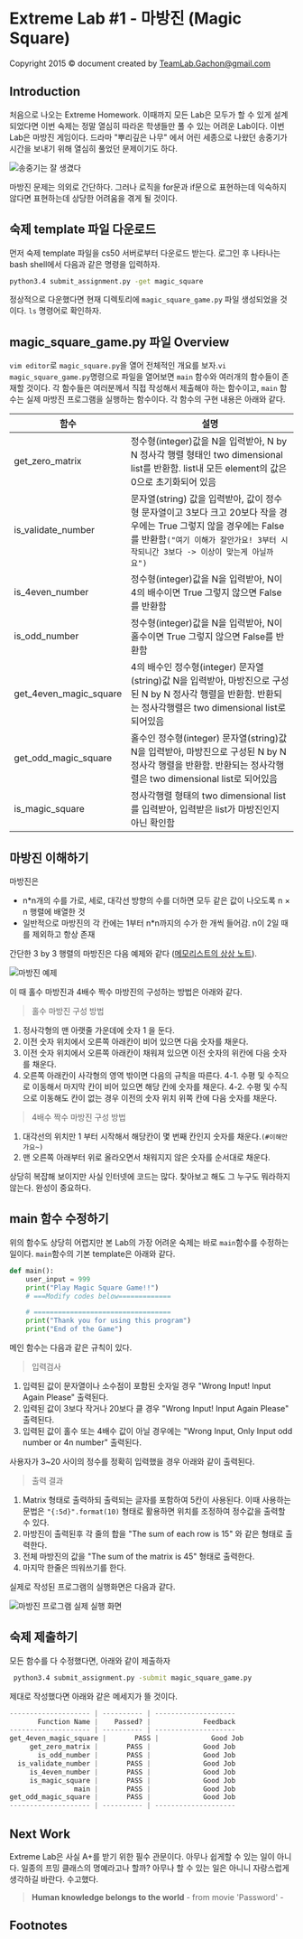 Extreme Lab #1 - 마방진 (Magic Square)
=======
Copyright 2015 © document created by TeamLab.Gachon@gmail.com

## Introduction
처음으로 나오는 Extreme Homework. 이때까지 모든 Lab은 모두가 할 수 있게 설계되었다면 이번 숙제는 정말 열심히 따라온 학생들만 풀 수 있는 어려운 Lab이다.
이번 Lab은 마방진 게임이다. 드라마 "뿌리깊은 나무" 에서 어린 세종으로 나왔던 송중기가 시간을 보내기 위해 열심히 풀었던 문제이기도 하다.

 ![송중기는 잘 생겼다](https://raw.githubusercontent.com/TeamLab/lab_for_gachon_cs50/master/ex_lab_1_maqic_square/magic_square.png)

마방진 문제는 의외로 간단하다. 그러나 로직을 for문과 if문으로 표현하는데 익숙하지 않다면 표현하는데 상당한 어려움을 겪게 될 것이다. 

## 숙제 template 파일 다운로드
먼저 숙제 template 파일을 cs50 서버로부터 다운로드 받는다. 로그인 후 나타나는 bash shell에서 다음과 같은 명령을 입력하자.
```bash
python3.4 submit_assignment.py -get magic_square
```  
정상적으로 다운했다면 현재 디렉토리에 `magic_square_game.py` 파일 생성되었을 것이다. `ls` 명령어로 확인하자.

## magic_square_game.py 파일 Overview
`vim editor`로 `magic_square.py`을 열어 전체적인 개요를 보자.`vi magic_square_game.py`명령으로 파일을 열어보면 `main` 함수와 여러개의 함수들이 존재할 것이다. 각 함수들은 여러분께서 직접 작성해서 제출해야 하는 함수이고, `main` 함수는 실제 마방진 프로그램을 실행하는 함수이다. 각 함수의 구현 내용은 아래와 같다.

함수           | 설명 
--------       | ---
get_zero_matrix    | 정수형(integer)값을 N을 입력받아, N by N 정사각 행렬 형태인 two dimensional list를 반환함. list내 모든 element의 값은 0으로 초기화되어 있음
is_validate_number | 문자열(string) 값을 입력받아, 값이 정수형 문자열이고 3보다 크고 20보다 작을 경우에는 True 그렇지 않을 경우에는 False를 반환함`("여기 이해가 잘안가요! 3부터 시작되니간 3보다 -> 이상이 맞는게 아닐까요")`
is_4even_number    | 정수형(integer)값을 N을 입력받아, N이 4의 배수이면 True 그렇지 않으면 False를 반환함
is_odd_number      | 정수형(integer)값을 N을 입력받아, N이 홀수이면 True 그렇지 않으면 False를 반환함
get_4even_magic_square | 4의 배수인 정수형(integer) 문자열(string)값 N을 입력받아, 마방진으로 구성된 N by N 정사각 행렬을 반환함. 반환되는 정사각행렬은 two dimensional list로 되어있음  
get_odd_magic_square   | 홀수인 정수형(integer) 문자열(string)값 N을 입력받아, 마방진으로 구성된 N by N 정사각 행렬을 반환함. 반환되는 정사각행렬은 two dimensional list로 되어있음  
is_magic_square        | 정사각행렬 형태의 two dimensional list를 입력받아, 입력받은 list가 마방진인지 아닌 확인함

## 마방진 이해하기
마방진은 

- n*n개의 수를 가로, 세로, 대각선 방향의 수를 더하면 모두 같은 값이 나오도록 n × n 행렬에 배열한 것
- 일반적으로 마방진의 각 칸에는 1부터 n*n까지의 수가 한 개씩 들어감. n이 2일 때를 제외하고 항상 존재

간단한 3 by 3 행렬의 마방진은 다음 예제와 같다 ([메모리스트의 상상 노트][1]).

![마방진 예제](https://raw.githubusercontent.com/TeamLab/lab_for_gachon_cs50/master/ex_lab_1_maqic_square/magic_square_example.png
)

이 때 홀수 마방진과 4배수 짝수 마방진의 구성하는 방법은 아래와 같다.

> 홀수 마방진 구성 방법

1. 정사각형의 맨 아랫줄 가운데에 숫자 1 을 둔다.
2. 이전 숫자 위치에서 오른쪽 아래칸이 비어 있으면 다음 숫자를 채운다.
3. 이전 숫자 위치에서 오른쪽 아래칸이 채워져 있으면 이전 숫자의 위칸에 다음 숫자를 채운다.
4. 오른쪽 아래칸이 사각형의 영역 밖이면 다음의 규칙을 따른다.
4-1. 수평 및 수직으로 이동해서 마지막 칸이 비어 있으면 해당 칸에 숫자를 채운다.
4-2. 수평 및 수직으로 이동해도 칸이 없는 경우 이전의 숫자 위치 위쪽 칸에 다음 숫자를 채운다.

> 4배수 짝수 마방진 구성 방법 

1. 대각선의 위치만 1 부터 시작해서 해당칸이 몇 번째 칸인지 숫자를 채운다.`(#이해안가요~)`
2. 맨 오른쪽 아래부터 위로 올라오면서 채워지지 않은 숫자를 순서대로 채운다.

상당히 복잡해 보이지만 사실 인터넷에 코드는 많다. 찾아보고 해도 그 누구도 뭐라하지 않는다. 완성이 중요하다.  

## main 함수 수정하기 
위의 함수도 상당히 어렵지만 본 Lab의 가장 어려운 숙제는 바로 `main`함수를 수정하는 일이다. `main`함수의 기본 template은 아래와 같다.

```python
def main():
    user_input = 999
    print("Play Magic Square Game!!")
    # ===Modify codes below=============

    # ==================================
    print("Thank you for using this program")
    print("End of the Game")
```

메인 함수는 다음과 같은 규칙이 있다.

> 입력검사

1. 입력된 값이 문자열이나 소수점이 포함된 숫자일 경우 "Wrong Input! Input Again Please" 출력된다.
2. 입력된 값이 3보다 작거나 20보다 클 경우 "Wrong Input! Input Again Please" 출력된다.
3. 입력된 값이 홀수 또는 4배수 값이 아닐 경우에는 "Wrong Input, Only Input odd number or 4n number" 출력된다.

사용자가 3~20 사이의 정수를 정확히 입력했을 경우 아래와 같이 출력된다.

> 출력 결과

1. Matrix 형태로 출력하되 출력되는 글자를 포함하여 5칸이 사용된다. 이때 사용하는 문법은 `"{:5d}".format(10)` 형태로 활용하면 위치를 조정하여 정수값을 출력할 수 있다.
2. 마방진이 출력된후 각 줄의 합을 "The sum of each row is  15" 와 같은 형태로 출력한다.
3. 전체 마방진의 값을 "The sum of the matrix is  45" 형태로 출력한다.
4. 마지막 한줄은 띄워쓰기를 한다.

실제로 작성된 프로그램의 실행화면은 다음과 같다.

![마방진 프로그램 실제 실행 화면](https://raw.githubusercontent.com/TeamLab/lab_for_gachon_cs50/master/ex_lab_1_maqic_square/screen_shot_magic_square_1.png)


## 숙제 제출하기
모든 함수를 다 수정했다면, 아래와 같이 제출하자
```bash
 python3.4 submit_assignment.py -submit magic_square_game.py
```  
제대로 작성했다면 아래와 같은 메세지가 뜰 것이다.
```python
-------------------- | ---------- | --------------------
       Function Name |    Passed? |             Feedback
-------------------- | ---------- | --------------------
get_4even_magic_square |       PASS |             Good Job
     get_zero_matrix |       PASS |             Good Job
       is_odd_number |       PASS |             Good Job
  is_validate_number |       PASS |             Good Job
     is_4even_number |       PASS |             Good Job
     is_magic_square |       PASS |             Good Job
                main |       PASS |             Good Job
get_odd_magic_square |       PASS |             Good Job
-------------------- | ---------- | --------------------
```  

## Next Work
Extreme Lab은 사실 A+를 받기 위한 필수 관문이다. 아무나 쉽게할 수 있는 일이 아니다. 일종의 프밍 클래스의 명예라고나 할까? 아무나 할 수 있는 일은 아니니 자랑스럽게 생각하길 바란다. 수고했다.

> **Human knowledge belongs to the world** - from movie 'Password' -

## Footnotes

[1]: http://memorist.tistory.com/151